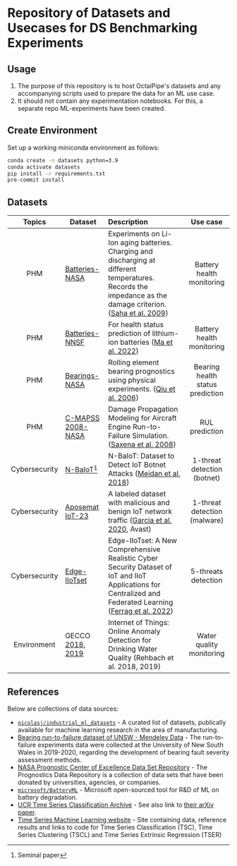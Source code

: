 # Repository of Datasets and Usecases for DS Benchmarking Experiments

## Usage
1. The purpose of this repository is to host OctaiPipe's datasets and any accompanying scripts used to prepare the data for an ML use case.
2. It should not contain any experimentation notebooks. For this, a separate repo ML-experiments have been created.

## Create Environment
Set up a working miniconda environment as follows:
``` bash
conda create -n datasets python=3.9
conda activate datasets
pip install -r requirements.txt
pre-commit install
```

## Datasets
| Topics | Dataset       | Description             | Use case |
|:------:| ------------- |:------------------------|:--------:|
|PHM| [Batteries-NASA](https://phm-datasets.s3.amazonaws.com/NASA/5.+Battery+Data+Set.zip)    | Experiments on Li-Ion aging batteries. Charging and discharging at different temperatures. Records the impedance as the damage criterion. ([Saha et al. 2009](https://ieeexplore.ieee.org/abstract/document/4655607)) | Battery health monitoring |
|PHM| [Batteries-NNSF](https://data.mendeley.com/datasets/nsc7hnsg4s/2) | For health status prediction of lithium-ion batteries ([Ma et al. 2022](https://pubs.rsc.org/en/content/articlehtml/2022/ee/d2ee01676a))  | Battery health monitoring |
|PHM| [Bearings-NASA](https://phm-datasets.s3.amazonaws.com/NASA/4.+Bearings.zip) | Rolling element bearing prognostics using physical experiments. ([Qiu et al. 2006](https://doi.org/10.1016/j.jsv.2005.03.007)) | Bearing health status prediction |
|PHM| [C-MAPSS 2008-NASA](https://phm-datasets.s3.amazonaws.com/NASA/6.+Turbofan+Engine+Degradation+Simulation+Data+Set.zip)       | Damage Propagation Modeling for Aircraft Engine Run-to-Failure Simulation. ([Saxena et al. 2008](https://ieeexplore.ieee.org/document/4711414)) | RUL prediction |
|Cybersecurity| [N-BaIoT](https://www.kaggle.com/datasets/mkashifn/nbaiot-dataset)[^*] | N-BaIoT: Dataset to Detect IoT Botnet Attacks ([Meidan et al. 2018](https://arxiv.org/abs/1805.03409)) | 1-threat detection (botnet)
|Cybersecurity| [Aposemat IoT-23](https://www.stratosphereips.org/datasets-iot23) | A labeled dataset with malicious and benign IoT network traffic ([Garcia et al. 2020](http://doi.org/10.5281/zenodo.4743746), Avast)  | 1-threat detection (malware) |
|Cybersecurity| [Edge-IIoTset](https://www.kaggle.com/datasets/mohamedamineferrag/edgeiiotset-cyber-security-dataset-of-iot-iiot/code) | Edge-IIoTset: A New Comprehensive Realistic Cyber Security Dataset of IoT and IIoT Applications for Centralized and Federated Learning ([Ferrag et al. 2022](https://ieeexplore.ieee.org/stamp/stamp.jsp?tp=&arnumber=9751703)) | 5-threats detection |
| Environment | GECCO [2018](https://www.spotseven.de/gecco/gecco-challenge/gecco-challenge-2018/), [2019](https://www.th-koeln.de/informatik-und-ingenieurwissenschaften/gecco-challenge-2019_63244.php) | Internet of Things: Online Anomaly Detection for Drinking Water Quality (Rehbach et al. 2018, 2019) | Water quality monitoring |


[^*]: Seminal paper

## References
Below are collections of data sources:
* [`nicolasj/industrial_ml_datasets`](https://github.com/nicolasj92/industrial-ml-datasets) - A curated list of datasets, publically available for machine learning research in the area of manufacturing.
* [Bearing run-to-failure dataset of UNSW - Mendeley Data](https://data.mendeley.com/datasets/h4df4mgrfb/3) - The run-to-failure experiments data were collected at the University of New South Wales in 2019-2020, regarding the development of bearing fault severity assessment methods.
* [NASA Prognostic Center of Excellence Data Set Repository](https://www.nasa.gov/content/prognostics-center-of-excellence-data-set-repository) - The Prognostics Data Repository is a collection of data sets that have been donated by universities, agencies, or companies.
* [`microsoft/BatteryML`](https://github.com/microsoft/BatteryML/blob/main/dataprepare.md) - Microsoft open-sourced tool for R&D of ML on battery degradation.
* [UCR Time Series Classification Archive](https://www.cs.ucr.edu/%7Eeamonn/time_series_data_2018/) - See also link to [their arXiv paper]([url](https://arxiv.org/abs/1810.07758)https://arxiv.org/abs/1810.07758).
* [Time Series Machine Learning website](https://www.timeseriesclassification.com/index.php) - Site containing data, reference results and links to code for Time Series Classification (TSC), Time Series Clustering (TSCL) and Time Series Extrinsic Regression (TSER) 
